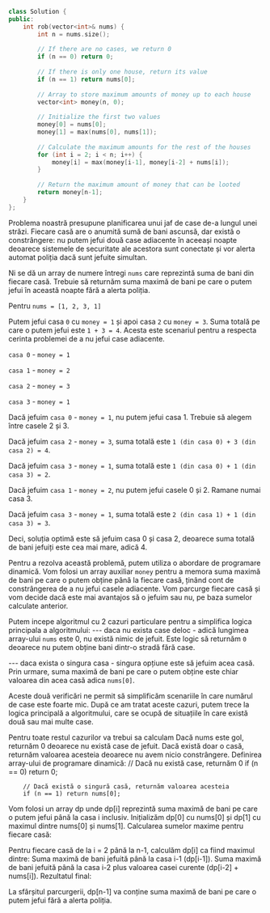 ```cpp
class Solution {
public:
    int rob(vector<int>& nums) {
        int n = nums.size();
        
        // If there are no cases, we return 0
        if (n == 0) return 0;
        
        // If there is only one house, return its value
        if (n == 1) return nums[0];
        
        // Array to store maximum amounts of money up to each house
        vector<int> money(n, 0);
        
        // Initialize the first two values
        money[0] = nums[0];
        money[1] = max(nums[0], nums[1]);
        
        // Calculate the maximum amounts for the rest of the houses
        for (int i = 2; i < n; i++) {
            money[i] = max(money[i-1], money[i-2] + nums[i]);
        }
        
        // Return the maximum amount of money that can be looted
        return money[n-1];
    }
};
```

Problema noastră presupune planificarea unui jaf de case de-a lungul unei străzi. Fiecare casă are o anumită sumă de bani ascunsă, dar există o constrângere: nu putem jefui două case adiacente în aceeași noapte deoarece sistemele de securitate ale acestora sunt conectate și vor alerta automat poliția dacă sunt jefuite simultan.

Ni se dă un array de numere întregi `nums` care reprezintă suma de bani din fiecare casă. Trebuie să returnăm suma maximă de bani pe care o putem jefui în această noapte fără a alerta poliția.

Pentru `nums = [1, 2, 3, 1]`

Putem jefui casa `0` cu `money = 1` și apoi casa `2` cu `money = 3`. Suma totală pe care o putem jefui este `1 + 3 = 4`.
Acesta este scenariul pentru a respecta cerinta problemei de a nu jefui case adiacente.

`casa 0` - `money = 1`

`casa 1` - `money = 2`

`casa 2` - `money = 3`

`casa 3` - `money = 1`

Dacă jefuim `casa 0` - `money = 1`, nu putem jefui casa 1. Trebuie să alegem între casele 2 și 3.

Dacă jefuim `casa 2` - `money = 3`, suma totală este `1 (din casa 0) + 3 (din casa 2) = 4`.

Dacă jefuim `casa 3` - `money = 1`, suma totală este `1 (din casa 0) + 1 (din casa 3) = 2`.

Dacă jefuim `casa 1` - `money = 2`, nu putem jefui casele 0 și 2. Ramane numai casa 3.

Dacă jefuim `casa 3` - `money = 1`, suma totală este `2 (din casa 1) + 1 (din casa 3) = 3`.

Deci, soluția optimă este să jefuim casa 0 și casa 2, deoarece suma totală de bani jefuiți este cea mai mare, adică 4.

Pentru a rezolva această problemă, putem utiliza o abordare de programare dinamică. Vom folosi un array auxiliar `money` pentru a memora suma maximă de bani pe care o putem obține până la fiecare casă, ținând cont de constrângerea de a nu jefui casele adiacente. Vom parcurge fiecare casă și vom decide dacă este mai avantajos să o jefuim sau nu, pe baza sumelor calculate anterior.

Putem incepe algoritmul cu 2 cazuri particulare pentru a simplifica logica principala a algoritmului:
--- daca nu exista case deloc - adică lungimea array-ului `nums` este 0, nu există nimic de jefuit. Este logic să returnăm `0` deoarece nu putem obține bani dintr-o stradă fără case.

--- daca exista o singura casa - singura opțiune este să jefuim acea casă. Prin urmare, suma maximă de bani pe care o putem obține este chiar valoarea din acea casă adica `nums[0]`.

Aceste două verificări ne permit să simplificăm scenariile în care numărul de case este foarte mic. După ce am tratat aceste cazuri, putem trece la logica principală a algoritmului, care se ocupă de situațiile în care există două sau mai multe case.

Pentru toate restul cazurilor va trebui sa calculam
Dacă nums este gol, returnăm 0 deoarece nu există case de jefuit.
Dacă există doar o casă, returnăm valoarea acesteia deoarece nu avem nicio constrângere.
Definirea array-ului de programare dinamică:
 // Dacă nu există case, returnăm 0
        if (n == 0) return 0;
        
        // Dacă există o singură casă, returnăm valoarea acesteia
        if (n == 1) return nums[0];


Vom folosi un array dp unde dp[i] reprezintă suma maximă de bani pe care o putem jefui până la casa i inclusiv.
Inițializăm dp[0] cu nums[0] și dp[1] cu maximul dintre nums[0] și nums[1].
Calcularea sumelor maxime pentru fiecare casă:

Pentru fiecare casă de la i = 2 până la n-1, calculăm dp[i] ca fiind maximul dintre:
Suma maximă de bani jefuită până la casa i-1 (dp[i-1]).
Suma maximă de bani jefuită până la casa i-2 plus valoarea casei curente (dp[i-2] + nums[i]).
Rezultatul final:

La sfârșitul parcurgerii, dp[n-1] va conține suma maximă de bani pe care o putem jefui fără a alerta poliția.
